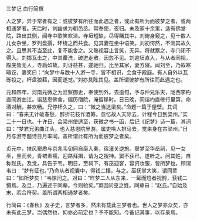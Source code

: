 三梦记 白行简撰　　

  

  

人之梦，异于常者有之：或彼梦有所往而此遇之者，或此有所为而彼梦之者，或两相通梦者。天后时，刘幽求为朝邑丞。常奉使，夜归。未及家十余里，适有佛堂院，路出其侧，闻寺中歌笑欢洽。寺垣短缺，尽得睹其中。刘俯身窥之，见十数人儿女杂坐，罗列盘撰，环绕之而共食。见其妻在坐中语笑。刘初愕然，不测其故久之。且思其不当至此，复不能舍之。又熟视容止言笑，无异。将就察之，寺门闭不得入。刘掷瓦击之，中其罍洗，破迸走散，因忽不见。刘逾垣直入，与从者同视，殿庑皆无人，寺扃如故。刘讶益甚，遂驰归。比至其家，妻方寝。闻刘至，乃叙寒暄讫，妻笑曰：“向梦中与数十人游一寺，皆不相识，会食于殿庭。有人自外以瓦砾投之，杯盘狼藉，因而遂觉。”刘亦具陈其见。盖所谓彼梦有所往而此遇之也。

元和四年，河南元微之为监察御史，奉使到外。去逾旬，予与仲兄乐天，陇西李杓直同游曲江。诣慈恩佛舍，偏历僧院，淹留移时。日已晚，同诣杓直修行里第，命酒对酬，甚欢畅。兄停杯久之，曰：“微之当达梁矣。”命题一篇于屋壁。其词曰：“春来无计破春愁，醉折花枝作酒筹。忽忆故人天际去，计程今日到梁州。”实二十一日也。十许日，会梁州使适至，获微之书一函，后记《纪梦》诗一篇，其词曰：“梦君兄弟曲江头，也入慈恩院里游。属吏唤人排马去，觉来身在古梁州。”日月与游寺题诗日月率同。盖所谓此有所为而彼梦之者矣。

贞元中，扶风窦质与京兆韦旬同自亳入秦，宿潼关逆旅。窦梦至华岳祠，见一女巫，黑而长，青裙素襦，迎路拜揖，请为之祝神。窦不获已，遂听之。问其姓，自称赵氏。及觉，具告于韦。明日，至祠下，有巫迎客，容资妆服，皆所梦也。顾谓韦曰：“梦有征也。”乃命从者视囊中，得钱二镮，与之。巫抚掌大笑，谓同辈曰：“如所梦矣！”韦惊问之。对曰：“昨梦二人从东来，一髯而短者祝酹，获钱二镮焉。及旦，乃遍述于同辈。今则验矣。”窦因问巫之姓。同辈曰：“赵氏。”自始及末，若合符契。盖所谓两相通梦者矣。

行简曰：《春秋》及子史，言梦者多，然未有载此三梦者也。世人之梦亦众矣，亦未有此三梦。岂偶然也，抑亦必前定也？予不能知。今备记其事，以存录焉。